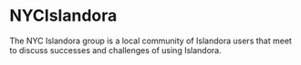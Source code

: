 # NYCIslandora
The NYC Islandora group is a local community of Islandora users that meet to discuss successes and challenges of using Islandora.
